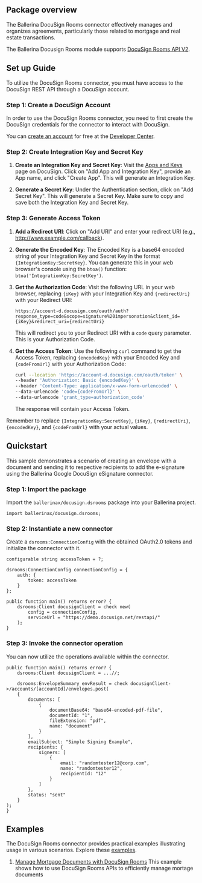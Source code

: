 ## Package overview

The Ballerina DocuSign Rooms connector effectively manages and organizes agreements, particularly those related to mortgage and real estate transactions.

The Ballerina Docusign Rooms module supports [DocuSign Rooms API V2](https://github.com/docusign/OpenAPI-Specifications/blob/master/rooms.rest.swagger-v2.json).

## Set up Guide

To utilize the DocuSign Rooms connector, you must have access to the DocuSign REST API through a DocuSign account.

### Step 1: Create a DocuSign Account

In order to use the DocuSign Rooms connector, you need to first create the DocuSign credentials for the connector to interact with DocuSign.

You can [create an account](https://go.docusign.com/o/sandbox/) for free at the [Developer Center](https://developers.docusign.com/).

### Step 2: Create Integration Key and Secret Key

1. **Create an Integration Key and Secret Key**: Visit the [Apps and Keys](https://admindemo.docusign.com/apps-and-keys) page on DocuSign. Click on "Add App and Integration Key", provide an App name, and click "Create App". This will generate an Integration Key.

2. **Generate a Secret Key**: Under the Authentication section, click on "Add Secret Key". This will generate a Secret Key. Make sure to copy and save both the Integration Key and Secret Key.

### Step 3: Generate Access Token

1. **Add a Redirect URI**: Click on "Add URI" and enter your redirect URI (e.g., <http://www.example.com/callback>).

2. **Generate the Encoded Key**: The Encoded Key is a base64 encoded string of your Integration Key and Secret Key in the format `{IntegrationKey:SecretKey}`. You can generate this in your web browser's console using the `btoa()` function: `btoa('IntegrationKey:SecretKey')`.

3. **Get the Authorization Code**: Visit the following URL in your web browser, replacing `{iKey}` with your Integration Key and `{redirectUri}` with your Redirect URI:

    ```url
    https://account-d.docusign.com/oauth/auth?response_type=code&scope=signature%20impersonation&client_id={iKey}&redirect_uri={redirectUri}
    ```

    This will redirect you to your Redirect URI with a `code` query parameter. This is your Authorization Code.

4. **Get the Access Token**: Use the following `curl` command to get the Access Token, replacing `{encodedKey}` with your Encoded Key and `{codeFromUrl}` with your Authorization Code:

    ```bash
    curl --location 'https://account-d.docusign.com/oauth/token' \
    --header 'Authorization: Basic {encodedKey}' \
    --header 'Content-Type: application/x-www-form-urlencoded' \
    --data-urlencode 'code={codeFromUrl}' \
    --data-urlencode 'grant_type=authorization_code'
    ```

    The response will contain your Access Token.

Remember to replace `{IntegrationKey:SecretKey}`, `{iKey}`, `{redirectUri}`, `{encodedKey}`, and `{codeFromUrl}` with your actual values.

## Quickstart

This sample demonstrates a scenario of creating an envelope with a document and sending it to respective recipients to add the e-signature using the Ballerina Google DocuSign eSignature connector.

### Step 1: Import the package

Import the `ballerinax/docusign.dsrooms` package into your Ballerina project.

```ballerina
import ballerinax/docusign.dsrooms;
```

### Step 2: Instantiate a new connector

Create a `dsrooms:ConnectionConfig` with the obtained OAuth2.0 tokens and initialize the connector with it.

```ballerina
configurable string accessToken = ?;

dsrooms:ConnectionConfig connectionConfig = {
    auth: {
        token: accessToken
    }
};

public function main() returns error? {
    dsrooms:Client docusignClient = check new(
        config = connectionConfig,
        serviceUrl = "https://demo.docusign.net/restapi/"
    );
}
```

### Step 3: Invoke the connector operation

You can now utilize the operations available within the connector.

```ballerina
public function main() returns error? {
    dsrooms:Client docusignClient = ...//;

    dsrooms:EnvelopeSummary envResult = check docusignClient->/accounts/[accountId]/envelopes.post(
    {
        documents: [
            {
                documentBase64: "base64-encoded-pdf-file",
                documentId: "1",
                fileExtension: "pdf",
                name: "document"
            }
        ],
        emailSubject: "Simple Signing Example",
        recipients: {
            signers: [
                {
                    email: "randomtester12@corp.com",
                    name: "randomtester12",
                    recipientId: "12"
                }
            ]
        },
        status: "sent"
    }
);
}
```

## Examples

The DocuSign Rooms connector provides practical examples illustrating usage in various scenarios. Explore these [examples](https://github.com/ballerina-platform/module-ballerinax-docusign.dsrooms/tree/main/examples).

1. [Manage Mortgage Documents with DocuSign Rooms](https://github.com/ballerina-platform/module-ballerinax-googleapis.docusign.dsrooms/tree/main/examples/manage_mortgage_documents)
    This example shows how to use DocuSign Rooms APIs to efficiently manage mortage documents
